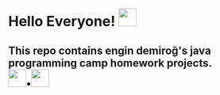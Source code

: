 
# Hello Everyone! <img src = "https://img-premium.flaticon.com/png/512/2950/2950033.png?token=exp=1621200177~hmac=385cf0a86e411ec71eac2adb8d38f8db" width= "36">

## This repo contains engin demiroğ's java programming camp homework projects.<br><img src = "https://img-premium.flaticon.com/png/512/332/332121.png?token=exp=1621200104~hmac=9d3e9e00bccc00c5232f526736f39da8" width = "36">•<img src = "https://www.flaticon.com/premium-icon/icons/svg/4248/4248245.svg" width="36"></i>
